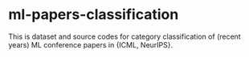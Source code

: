# ml-papers-classification

This is dataset and source codes for category classification of (recent years) ML conference papers in {ICML, NeurIPS}.
